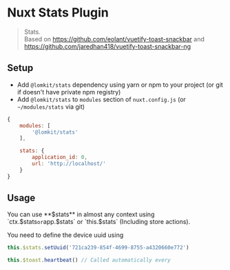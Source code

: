 # Nuxt Stats Plugin

> Stats.   
> Based on https://github.com/eolant/vuetify-toast-snackbar and https://github.com/jaredhan418/vuetify-toast-snackbar-ng

## Setup

- Add `@lomkit/stats` dependency using yarn or npm to your project (or git if doesn't have private npm registry)
- Add `@lomkit/stats` to `modules` section of `nuxt.config.js` (or `~/modules/stats` via git)

```js
{
    modules: [
        '@lomkit/stats'
    ],

    stats: {
        application_id: 0, 
        url: 'http://localhost/'
    }
}
```

## Usage
You can use **$stats** in almost any context using `ctx.$stats` or `app.$stats` or `this.$stats` (Including store actions).

You need to define the device uuid using
```js
this.$stats.setUuid('721ca239-854f-4699-8755-a4320660e772')
```

```js
this.$toast.heartbeat() // Called automatically every 
```
